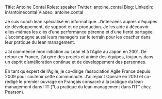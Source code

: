 Title: Antoine Contal
Roles: speaker
Twitter: antoine_contal
Blog: 
Linkedin: in/antoinecontal
Viadeo: antoine.contal

Je suis coach lean spécialisé en informatique.
J’interviens auprès d’équipes de développement, de support et de production.
Je les aide à découvrir elles-mêmes les clés d’une performance pérenne et d’une fierté partagée.
J’accompagne aussi leurs managers sur le terrain pour les coacher dans leur pratique du lean management.

J’ai commencé mon initiation au Lean et à l’Agile au Japon en 2001.
De retour en France, j’ai géré des projets et animé des équipes, toujours dans un esprit d’amélioration continue et de développement des personnes. 

En tant qu’expert de l’Agile, je co-dirige l’association Agile France depuis 2009 pour soutenir cette communauté.
J’ai rejoint Operae en 2010 et co-rédigé le premier ouvrage en Français consacré à la pratique du lean management dans l’IT ("La pratique du lean management dans l’IT" chez Pearson).
